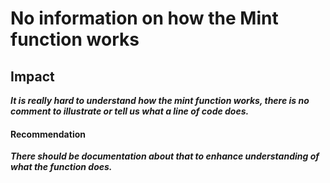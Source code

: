 # No information on how the Mint function works
## Impact
***It is really hard to understand how the mint function works, there is no comment to illustrate or tell us what a line of code does.***
#### Recommendation
***There should be documentation about that to enhance understanding of what the function does.***